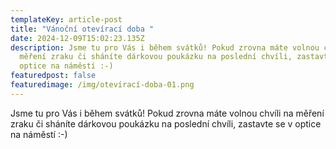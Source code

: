 ```yaml
---
templateKey: article-post
title: "Vánoční otevírací doba "
date: 2024-12-09T15:02:23.135Z
description: J﻿sme tu pro Vás i během svátků! Pokud zrovna máte volnou chvíli na
  měření zraku či sháníte dárkovou poukázku na poslední chvíli, zastavte se v
  optice na náměstí :-)
featuredpost: false
featuredimage: /img/otevírací-doba-01.png
---
```

J﻿sme tu pro Vás i během svátků! Pokud zrovna máte volnou chvíli na měření zraku či sháníte dárkovou poukázku na poslední chvíli, zastavte se v optice na náměstí :-)